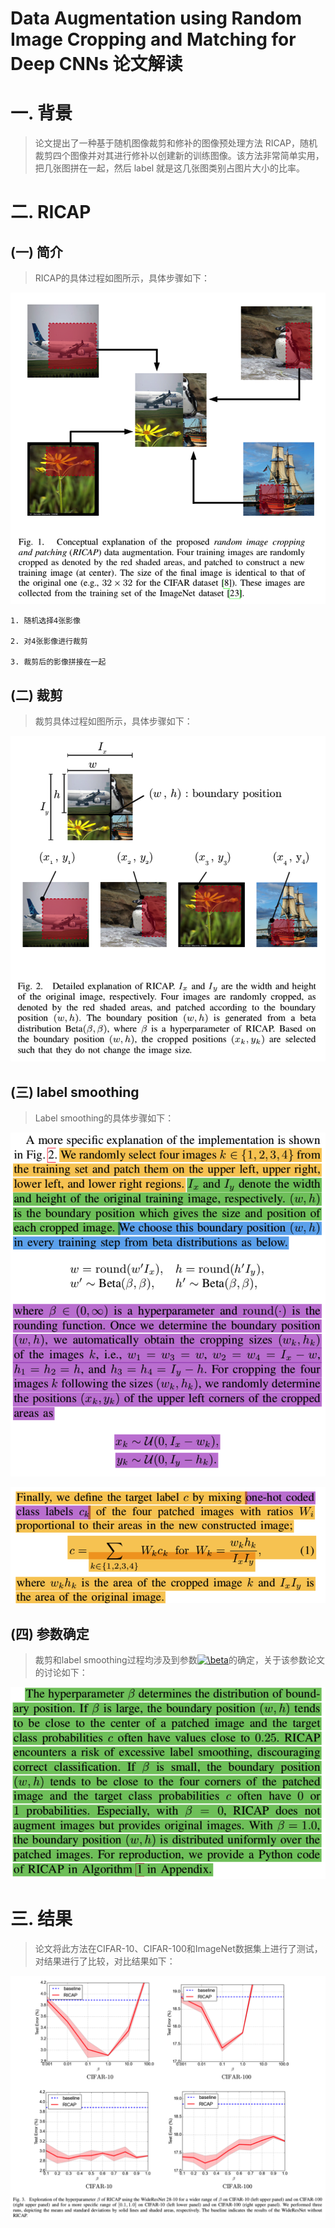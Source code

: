 Data Augmentation using Random Image Cropping and Matching for Deep CNNs 论文解读
================================================================================

# 一. 背景

> 论文提出了一种基于随机图像裁剪和修补的图像预处理方法 RICAP，随机裁剪四个图像并对其进行修补以创建新的训练图像。该方法非常简单实用，把几张图拼在一起，然后 label 就是这几张图类别占图片大小的比率。

# 二. RICAP

## (一) 简介

> RICAP的具体过程如图所示，具体步骤如下：

![image](https://github.com/ShaoQiBNU/CV_Data_Augmentation/blob/master/images/1.png)

```
1. 随机选择4张影像

2. 对4张影像进行裁剪

3. 裁剪后的影像拼接在一起
```

## (二) 裁剪

> 裁剪具体过程如图所示，具体步骤如下：

![image](https://github.com/ShaoQiBNU/CV_Data_Augmentation/blob/master/images/2.png)

## (三) label smoothing

> Label smoothing的具体步骤如下：

![image](https://github.com/ShaoQiBNU/CV_Data_Augmentation/blob/master/images/3.png)

![image](https://github.com/ShaoQiBNU/CV_Data_Augmentation/blob/master/images/4.png)

## (四) 参数确定

> 裁剪和label smoothing过程均涉及到参数<a href="https://www.codecogs.com/eqnedit.php?latex=\beta" target="_blank"><img src="https://latex.codecogs.com/gif.latex?\beta" title="\beta" /></a>的确定，关于该参数论文的讨论如下：

![image](https://github.com/ShaoQiBNU/CV_Data_Augmentation/blob/master/images/5.png)


# 三. 结果

> 论文将此方法在CIFAR-10、CIFAR-100和ImageNet数据集上进行了测试，对结果进行了比较，对比结果如下：

![image](https://github.com/ShaoQiBNU/CV_Data_Augmentation/blob/master/images/6.png)
